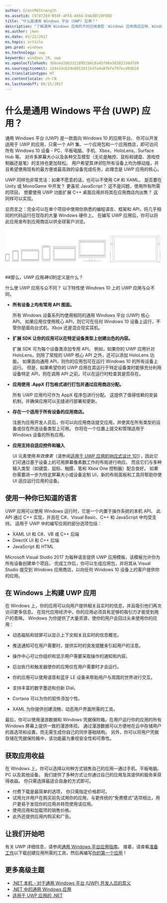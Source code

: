 ```yaml
---
author: GrantMeStrength
ms.assetid: C9787269-B54F-4FFA-A884-D4A3BF28F80D
title: "什么是通用 Windows 平台 (UWP) 应用？"
description: "了解通用 Windows 应用的不同应用类型：Windows 应用商店应用、Windows Phone 应用商店应用和 Windows 运行时应用。"
ms.author: jken
ms.date: 03/22/2017
ms.topic: article
pms.prod: windows
ms.technology: uwp
keywords: windows 10, uwp
ms.openlocfilehash: 3bbced2db33210952b6c8a45f98e36582330d7d9
ms.sourcegitcommit: 214a1dcb24e0811811bd7a4a07bfe707ecd93b18
ms.translationtype: HT
ms.contentlocale: zh-CN
ms.lasthandoff: 08/15/2017
---
```

# <a name="whats-a-universal-windows-platform-uwp-app"></a>什么是通用 Windows 平台 (UWP) 应用？

通用 Windows 平台 (UWP) 是一款面向 Windows 10 的应用平台。 你可以开发适用于 UWP 的应用，只需一个 API 集、一个应用包和一个应用商店，即可访问所有 Windows 10 设备 - PC、平板电脑、手机、Xbox、HoloLens、Surface Hub 等。 对许多屏幕大小以及各种交互模型（无论是触控、鼠标和键盘、游戏控制器还是笔）的支持也更加轻松。 用户希望其*体验*在所有设备上均为移动版，并且希望使用现有的最方便或最高效的设备完成任务，此理念是 UWP 应用的核心。

UWP 同样也非常灵活：如果不愿意的话，也可以不使用 C# 和 XAML。 是否要在 Unity 或 MonoGame 中开发？ 更喜欢 JavaScript？ 这不是问题，使用所有所需的项目。 想要使用 UWP 功能扩展 C++ 桌面应用并将其在应用商店内出售？ 这同样可以实现。 

总而言之：完全可以在单个项目中使用你熟悉的编程语言、框架和 API，将几乎相同的代码运行在现存的大量 Windows 硬件上。 在编写 UWP 应用后，你可以将此应用发布到应用商店以供全球客户浏览。

![Windows 支持的设备](images/1894834-hig-device-primer-01-500.png)
 
##<a name="so-what-exactly-is-a-uwp-app"></a>那么，UWP 应用*确切*的定义是什么？

什么使 UWP 应用与众不同？ 以下特性使 Windows 10 上的 UWP 应用与众不同。

-   **所有设备上均有常用 API 图面。**

    所有 Windows 设备系列均使用相同的通用 Windows 平台 (UWP) 核心 API。 如果应用仅使用核心 API，则它可在任何 Windows 10 设备上运行，不管你是面向台式机、Xbox 还是混合现实耳机。

-   **扩展 SDK 让你的应用可以在特定设备类型上创建出色的内容。**

    扩展 SDK 可为每个设备类添加专用 API。 例如，如果你的 UWP 应用针对 HoloLens，则除了常规的 UWP 核心 API 之外，还可以添加 HoloLens 功能。
    如果面向通用 API，则你的应用包可在运行 Windows 10 的所有设备上运行。 但是，如果希望你的 UWP 应用在其运行于特定设备类时能够充分利用设备特定 API，则在调用 API 之前，可以在运行时检查其是否存在。 

-   **应用使用 .AppX 打包格式进行打包并通过应用商店分配。**

    所有 UWP 应用均可作为 AppX 程序包进行分配。 这提供了值得信赖的安装机制，并确保应用可以无缝进行部署和更新。

-   **存在一个适用于所有设备的应用商店。**

    注册为应用开发人员后，你可以向应用商店提交应用，并使其在所有类型的设备或仅在所选设备类型上可用。 你将在一个位置上提交和管理适用于 Windows 设备的所有应用。

-   **应用支持自适应控件和输入**

    UI 元素使用*有效像素*（请参阅[适用于 UWP 应用的响应式设计 101](https://msdn.microsoft.com/library/windows/apps/Dn958435)），因此它们可通过基于设备上的可用屏幕像素数工作的布局进行响应。 而且它们与多种输入类型（如键盘、鼠标、触摸、笔和 Xbox One 控制器）配合良好。 如果你需要进一步为特定屏幕大小或设备定制 UI，新的布局面板和工具将帮助你使 UI 适应运行应用的设备。



## <a name="use-a-language-you-already-know"></a>使用一种你已知道的语言


UWP 应用可以使用 Windows 运行时，它是一个内置于操作系统的本机 API。 此 API 通过 C++ 实现，并且在 C#、Visual Basic、C++ 和 JavaScript 中均受支持。 适用于 UWP 中的编写应用的部分选项包括：
-   XAML UI 和 C#、VB 或 C++ 后端
-   DirectX UI 和 C++ 后端
-   JavaScript 和 HTML

Microsoft Visual Studio 2017 为每种语言提供 UWP 应用模板，该模板允许你为所有设备创建单个项目。 完成工作后，你可以生成应用包，并将其从 Visual Studio 提交到 Windows 应用商店，以向任何 Windows 10 设备上的客户提供你的应用。

## <a name="uwp-apps-come-to-life-on-windows"></a>在 Windows 上构建 UWP 应用


在 Windows 上，你的应用可以向用户提供相关且实时的信息，并且吸引他们再次访问更多信息。 在现代应用经济中，你的应用必须具有足够的吸引力才能受到用户的青睐。 Windows 为你提供了大量资源，使你的用户会回过头来使用你的应用：

-   动态磁贴和锁屏可以显示上下文相关且实时的信息概览。

-   推送通知可在用户需要时，提供实时的突发提醒来引起用户的注意。

-   操作中心可让你组织和显示用户需要采取操作的通知和内容。

-   后台执行和触发器使你的应用仅在用户需要时才会运行。

-   你的应用可以使用语音和蓝牙 LE 设备来帮助用户与周围的世界进行交互。

-   支持丰富的数字墨迹和创新 Dial。

-   Cortana 可以为你的软件添加个性。

-   XAML 为你提供创建流畅、动态用户界面所需的工具。

最后，你可以使用漫游数据和 Windows 凭据保险箱，在用户运行你的应用的所有 Windows 屏幕上提供一致的漫游体验。 通过漫游数据可以方便地在云中存储用户的首选项和设置，而无需生成你自己的同步基础结构。 另外，你可以将用户凭据存储在凭据保险箱中，该功能最为重视安全性和可靠性。

##  <a name="monetize-your-app"></a>获取应用收益


在 Windows 上，你可以选择以何种方式销售自己的应用—通过手机、平板电脑、PC 以及其他设备。 我们提供了多种方式让你通过自己的应用及其提供的服务来获得收益。 你只需选择最适合自身的方式即可。

-   付费下载是最简单的选项， 你只需指定价格即可。
-   试用允许用户在购买前先试用你的应用，与更传统的“免费模式”选项相比，用户更易于发现你的应用并转而使用该应用。
-   使用应用和加载项的销售价格。
-   此外还提供应用内购买和广告。

## <a name="lets-get-started"></a>让我们开始吧


有关 UWP 详细信息，请参阅[通用 Windows 平台应用指南](universal-application-platform-guide.md)。 接着，请查看[准备工作](get-set-up.md)以下载创建应用所需的工具，然后再编写[你的第一个应用](your-first-app.md)！


## <a name="more-advanced-topics"></a>更多高级主题

* [.NET 本机 - 对于通用 Windows 平台 (UWP) 开发人员的意义](https://blogs.windows.com/buildingapps/2015/08/20/net-native-what-it-means-for-universal-windows-platform-uwp-developers/#TYsD3tJuBJpK3Hc7.97)
* [.NET 中的通用 Windows 应用](https://blogs.msdn.microsoft.com/dotnet/2015/07/30/universal-windows-apps-in-net)
* [适用于 UWP 应用的 .NET](https://msdn.microsoft.com/library/mt185501.aspx)
